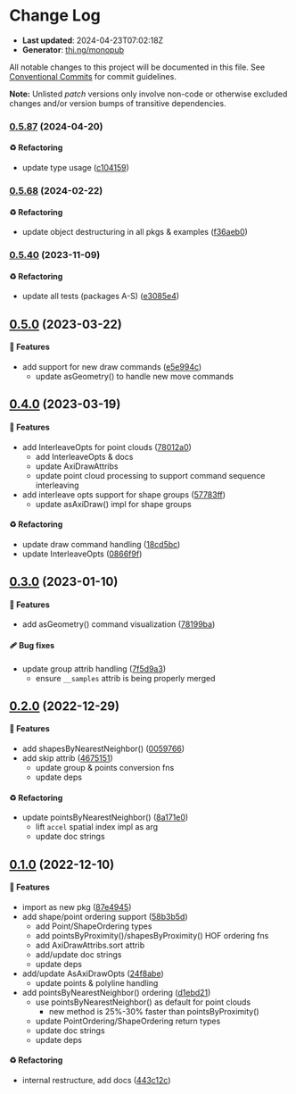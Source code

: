 # Change Log

- **Last updated**: 2024-04-23T07:02:18Z
- **Generator**: [thi.ng/monopub](https://thi.ng/monopub)

All notable changes to this project will be documented in this file.
See [Conventional Commits](https://conventionalcommits.org/) for commit guidelines.

**Note:** Unlisted _patch_ versions only involve non-code or otherwise excluded changes
and/or version bumps of transitive dependencies.

### [0.5.87](https://github.com/thi-ng/umbrella/tree/@thi.ng/geom-axidraw@0.5.87) (2024-04-20)

#### ♻️ Refactoring

- update type usage ([c104159](https://github.com/thi-ng/umbrella/commit/c104159))

### [0.5.68](https://github.com/thi-ng/umbrella/tree/@thi.ng/geom-axidraw@0.5.68) (2024-02-22)

#### ♻️ Refactoring

- update object destructuring in all pkgs & examples ([f36aeb0](https://github.com/thi-ng/umbrella/commit/f36aeb0))

### [0.5.40](https://github.com/thi-ng/umbrella/tree/@thi.ng/geom-axidraw@0.5.40) (2023-11-09)

#### ♻️ Refactoring

- update all tests (packages A-S) ([e3085e4](https://github.com/thi-ng/umbrella/commit/e3085e4))

## [0.5.0](https://github.com/thi-ng/umbrella/tree/@thi.ng/geom-axidraw@0.5.0) (2023-03-22)

#### 🚀 Features

- add support for new draw commands ([e5e994c](https://github.com/thi-ng/umbrella/commit/e5e994c))
  - update asGeometry() to handle new move commands

## [0.4.0](https://github.com/thi-ng/umbrella/tree/@thi.ng/geom-axidraw@0.4.0) (2023-03-19)

#### 🚀 Features

- add InterleaveOpts for point clouds ([78012a0](https://github.com/thi-ng/umbrella/commit/78012a0))
  - add InterleaveOpts & docs
  - update AxiDrawAttribs
  - update point cloud processing to support command sequence interleaving
- add interleave opts support for shape groups ([57783ff](https://github.com/thi-ng/umbrella/commit/57783ff))
  - update asAxiDraw() impl for shape groups

#### ♻️ Refactoring

- update draw command handling ([18cd5bc](https://github.com/thi-ng/umbrella/commit/18cd5bc))
- update InterleaveOpts ([0866f9f](https://github.com/thi-ng/umbrella/commit/0866f9f))

## [0.3.0](https://github.com/thi-ng/umbrella/tree/@thi.ng/geom-axidraw@0.3.0) (2023-01-10)

#### 🚀 Features

- add asGeometry() command visualization ([78199ba](https://github.com/thi-ng/umbrella/commit/78199ba))

#### 🩹 Bug fixes

- update group attrib handling ([7f5d9a3](https://github.com/thi-ng/umbrella/commit/7f5d9a3))
  - ensure `__samples` attrib is being properly merged

## [0.2.0](https://github.com/thi-ng/umbrella/tree/@thi.ng/geom-axidraw@0.2.0) (2022-12-29)

#### 🚀 Features

- add shapesByNearestNeighbor() ([0059766](https://github.com/thi-ng/umbrella/commit/0059766))
- add skip attrib ([4675151](https://github.com/thi-ng/umbrella/commit/4675151))
  - update group & points conversion fns
  - update deps

#### ♻️ Refactoring

- update pointsByNearestNeighbor() ([8a171e0](https://github.com/thi-ng/umbrella/commit/8a171e0))
  - lift `accel` spatial index impl as arg
  - update doc strings

## [0.1.0](https://github.com/thi-ng/umbrella/tree/@thi.ng/geom-axidraw@0.1.0) (2022-12-10)

#### 🚀 Features

- import as new pkg ([87e4945](https://github.com/thi-ng/umbrella/commit/87e4945))
- add shape/point ordering support ([58b3b5d](https://github.com/thi-ng/umbrella/commit/58b3b5d))
  - add Point/ShapeOrdering types
  - add pointsByProximity()/shapesByProximity() HOF ordering fns
  - add AxiDrawAttribs.sort attrib
  - add/update doc strings
  - update deps
- add/update AsAxiDrawOpts ([24f8abe](https://github.com/thi-ng/umbrella/commit/24f8abe))
  - update points & polyline handling
- add pointsByNearestNeighbor() ordering ([d1ebd21](https://github.com/thi-ng/umbrella/commit/d1ebd21))
  - use pointsByNearestNeighbor() as default for point clouds
    - new method is 25%-30% faster than pointsByProximity()
  - update PointOrdering/ShapeOrdering return types
  - update doc strings
  - update deps

#### ♻️ Refactoring

- internal restructure, add docs ([443c12c](https://github.com/thi-ng/umbrella/commit/443c12c))
